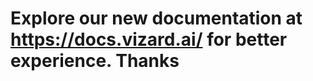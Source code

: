 # Explore our new documentation at <a href="https://docs.vizard.ai/">https://docs.vizard.ai/</a> for better experience. Thanks
